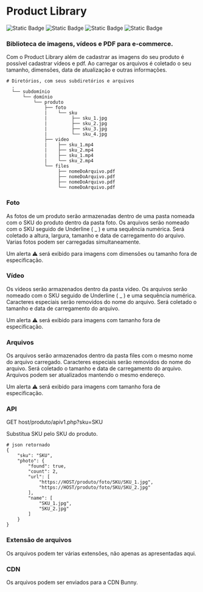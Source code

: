 # Product Library

![Static Badge](https://img.shields.io/badge/Apache%20HTTP-%3E%3D2.4.52-cb2138) ![Static Badge](https://img.shields.io/badge/PHP-%3E%3D8.1-blue) ![Static Badge](https://img.shields.io/badge/Ubuntu-22.04-orange) ![Static Badge](https://img.shields.io/badge/PostgreSQL-14.8-blue)



### Biblioteca de imagens, vídeos e PDF para e-commerce.

Com o Product Library além de cadastrar as imagens do seu produto é possível cadastrar vídeos e pdf. Ao carregar os arquivos é coletado o seu tamanho, dimensões, data de atualização e outras informações.

```shell
# Diretórios, com seus subdiretórios e arquivos
  .
  └── subdomínio
      └── domínio
          └── produto
              ├── foto
              |    └── sku
              |         ├── sku_1.jpg
              |         ├── sku_2.jpg
              |         ├── sku_3.jpg
              |         └── sku_4.jpg
              ├── video
              |    ├── sku_1.mp4
              |    ├── sku_2.mp4
              |    ├── sku_1.mp4
              |    └── sku_2.mp4
              └── files
                   ├── nomeDoArquivo.pdf
                   ├── nomeDoArquivo.pdf
                   ├── nomeDoArquivo.pdf
                   └── nomeDoArquivo.pdf
```

### Foto

As fotos de um produto serão armazenadas dentro de uma pasta nomeada com o SKU do produto dentro da pasta foto.
Os arquivos serão nomeado com o SKU seguido de Underline ( _ ) e uma sequência numérica.
Será coletado a altura, largura, tamanho e data de carregamento do arquivo.
Varias fotos podem ser carregadas simultaneamente.

Um alerta ⚠️ será exibido para imagens com dimensões ou tamanho fora de especificação.

### Vídeo

Os vídeos serão armazenados dentro da pasta video.
Os arquivos serão nomeado com o SKU seguido de Underline ( _ ) e uma sequência numérica.
Caracteres especiais serão removidos do nome do arquivo.
Será coletado o tamanho e data de carregamento do arquivo.

Um alerta ⚠️ será exibido para imagens com tamanho fora de especificação.

### Arquivos

Os arquivos serão armazenados dentro da pasta files com o mesmo nome do arquivo carregado.
Caracteres especiais serão removidos do nome do arquivo.
Será coletado o tamanho e data de carregamento do arquivo.
Arquivos podem ser atualizados mantendo o mesmo endereço.

Um alerta ⚠️ será exibido para imagens com tamanho fora de especificação.

### API

GET host/produto/apiv1.php?sku=SKU

Substitua SKU pelo SKU do produto.

```shell
# json retornado
{
    "sku": "SKU",
    "photo": {
        "found": true,
        "count": 2,
        "url": [
            "https://HOST/produto/foto/SKU/SKU_1.jpg",
            "https://HOST/produto/foto/SKU/SKU_2.jpg"
        ],
        "name": [
            "SKU_1.jpg",
            "SKU_2.jpg"
        ]
    }
}
```
### Extensão de arquivos

Os arquivos podem ter várias extensões, não apenas as apresentadas aqui.

### CDN

Os arquivos podem ser enviados para a CDN Bunny.